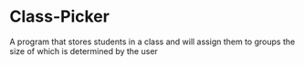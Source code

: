 # Class-Picker
A program that stores students in a class and will assign them to groups the size of which is determined by the user
